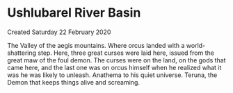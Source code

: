 # Ushlubarel River Basin
Created Saturday 22 February 2020

The Valley of the aegis mountains. Where orcus landed with a world-shattering step. Here, three great curses were laid here, issued from the great maw of the foul demon. The curses were on the land, on the gods that came here, and the last one was on orcus himself when he realized what it was he was likely to unleash. Anathema to his quiet universe. Teruna, the Demon that keeps things alive and screaming.

